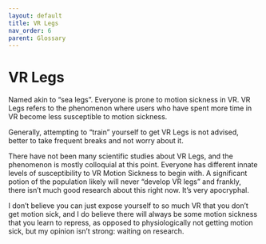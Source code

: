 ```yaml
---
layout: default
title: VR Legs
nav_order: 6
parent: Glossary
---
```

# VR Legs

Named akin to “sea legs”. 
Everyone is prone to motion sickness in VR. VR Legs refers to the phenomenon where users who have spent more time in VR become less susceptible to motion sickness.

Generally, attempting to “train” yourself to get VR Legs is not advised, better to take frequent breaks and not worry about it. 

There have not been many scientific studies about VR Legs, and the phenomenon is mostly colloquial at this point. Everyone has different innate levels of susceptibility to VR Motion Sickness to begin with. A significant potion of the population likely will never “develop VR legs” and frankly, there isn’t much good research about this right now. It’s very apocryphal.

I don’t believe you can just expose yourself to so much VR that you don’t get motion sick, and I do believe there will always be some motion sickness that you learn to repress, as opposed to physiologically not getting motion sick, but my opinion isn’t strong: waiting on research.